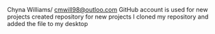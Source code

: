 Chyna Williams/ cmwill98@outloo.com
GitHub account is used for new projects 
created repository for new projects
I cloned my repository and added the file to my desktop
